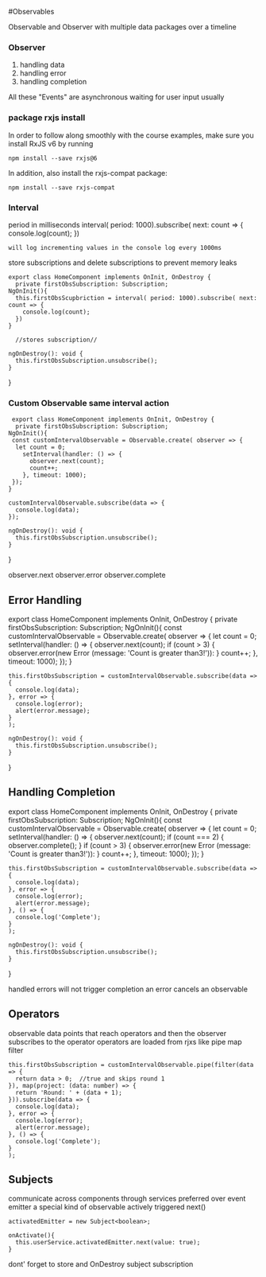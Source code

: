#Observables

Observable and Observer
with multiple data packages over a timeline

### Observer
1) handling data
2) handling error
3) handling completion

All these "Events" are asynchronous waiting for user input usually



### package rxjs install
In order to follow along smoothly with the course examples, make sure you install RxJS v6 by running

    npm install --save rxjs@6

In addition, also install the rxjs-compat package:

    npm install --save rxjs-compat


### Interval

period in milliseconds
    interval( period: 1000).subscribe( next: count => {
        console.log(count);
    })

    will log incrementing values in the console log every 1000ms


store subscriptions and delete subscriptions to prevent memory leaks

    export class HomeComponent implements OnInit, OnDestroy {
      private firstObsSubscription: Subscription;
    NgOnInit(){ 
      this.firstObsScupbriction = interval( period: 1000).subscribe( next: count => {
        console.log(count);
      })
    }

      //stores subscription//

    ngOnDestroy(): void {
      this.firstObsSubscription.unsubscribe();
    }
   }

   ### Custom Observable same interval action
     export class HomeComponent implements OnInit, OnDestroy {
      private firstObsSubscription: Subscription;
    NgOnInit(){ 
     const customIntervalObservable = Observable.create( observer => {
      let count = 0;
        setInterval(handler: () => {
          observer.next(count);
          count++;
        }, timeout: 1000);
     });
    }

    customIntervalObservable.subscribe(data => {
      console.log(data);
    });

    ngOnDestroy(): void {
      this.firstObsSubscription.unsubscribe();
    }
   }

observer.next
observer.error
observer.complete

## Error Handling

   export class HomeComponent implements OnInit, OnDestroy {
      private firstObsSubscription: Subscription;
    NgOnInit(){ 
     const customIntervalObservable = Observable.create( observer => {
      let count = 0;
        setInterval(handler: () => {
          observer.next(count);
          if (count > 3) {
              observer.error(new Error (message: 'Count is greater than3!')):
          }
          count++;
        }, timeout: 1000);
     });
    }

    this.firstObsSubscription = customIntervalObservable.subscribe(data => {
      console.log(data);
    }, error => {
      console.log(error);
      alert(error.message);
    }
    );

    ngOnDestroy(): void {
      this.firstObsSubscription.unsubscribe();
    }
   }

## Handling Completion

export class HomeComponent implements OnInit, OnDestroy {
      private firstObsSubscription: Subscription;
    NgOnInit(){ 
     const customIntervalObservable = Observable.create( observer => {
      let count = 0;
        setInterval(handler: () => {
          observer.next(count);
          if (count === 2) {
            observer.complete();
          }
          if (count > 3) {
              observer.error(new Error (message: 'Count is greater than3!')):
          }
          count++;
        }, timeout: 1000);
     });
    }

    this.firstObsSubscription = customIntervalObservable.subscribe(data => {
      console.log(data);
    }, error => {
      console.log(error);
      alert(error.message);
    }, () => {
      console.log('Complete');
    }
    );

    ngOnDestroy(): void {
      this.firstObsSubscription.unsubscribe();
    }
   }

handled errors will not trigger completion
  an error cancels an observable

## Operators
observable data points that reach operators and then the observer subscribes to the operator
operators are loaded from rjxs
like pipe
map
filter


    this.firstObsSubscription = customIntervalObservable.pipe(filter(data => {
      return data > 0;  //true and skips round 1
    }), map(project: (data: number) => {
      return 'Round: ' + (data + 1);
    })).subscribe(data => {
      console.log(data);
    }, error => {
      console.log(error);
      alert(error.message);
    }, () => {
      console.log('Complete');
    }
    );

## Subjects
communicate across components through services
preferred over event emitter
a special kind of observable 
actively triggered
next()
   
    activatedEmitter = new Subject<boolean>;

    onActivate(){
      this.userService.activatedEmitter.next(value: true);
    }

dont' forget to store and OnDestroy subject subscription

